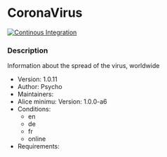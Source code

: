 # CoronaVirus

[![Continous Integration](https://gitlab.com/project-alice-assistant/skills/skill_CoronaVirus/badges/master/pipeline.svg)](https://gitlab.com/project-alice-assistant/skills/skill_GarageDoorControl/pipelines/latest)

### Description
Information about the spread of the virus, worldwide

- Version: 1.0.11
- Author: Psycho
- Maintainers:
- Alice minimu: Version: 1.0.0-a6
- Conditions:
  - en
  - de
  - fr
  - online
- Requirements:

